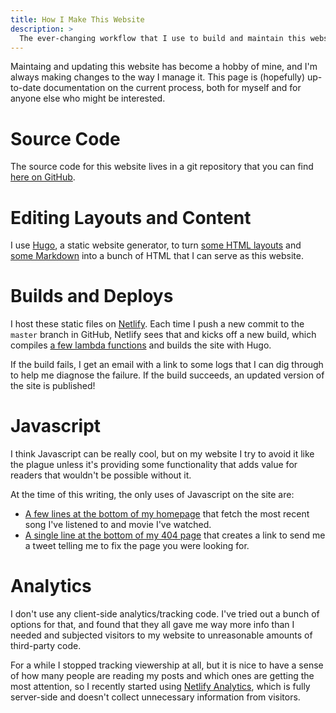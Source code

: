 ```yaml
---
title: How I Make This Website
description: >
  The ever-changing workflow that I use to build and maintain this website.
---
```


Maintaing and updating this website has become a hobby of mine, and I'm always
making changes to the way I manage it.
This page is (hopefully) up-to-date documentation on the current process,
both for myself and for anyone else who might be interested.

# Source Code

The source code for this website lives in a git repository that you can find
[here on GitHub](https://github.com/jamesbvaughan/jamesbvaughan.com).

# Editing Layouts and Content

I use [Hugo](https://gohugo.io), a static website generator, to turn
[some HTML layouts](https://github.com/vikove/journal/tree/master/layouts)
and [some Markdown](https://github.com/jamesbvaughan/jamesbvaughan.com/tree/master/content)
into a bunch of HTML that I can serve as this website.

# Builds and Deploys

I host these static files on [Netlify](https://www.netlify.com/).
Each time I push a new commit to the `master` branch in GitHub, Netlify sees
that and kicks off a new build, which compiles
[a few lambda functions](https://github.com/jamesbvaughan/jamesbvaughan.com/tree/master/functions/src)
and builds the site with Hugo.

If the build fails, I get an email with a link to some logs that I can dig
through to help me diagnose the failure. If the build succeeds, an updated
version of the site is published!

# Javascript

I think Javascript can be really cool, but on my website I try to avoid it like
the plague unless it's providing some functionality that adds value for readers
that wouldn't be possible without it.

At the time of this writing, the only uses of Javascript on the site are:

- [A few lines at the bottom of my homepage](https://raw.githubusercontent.com/jamesbvaughan/jamesbvaughan.com/master/content/_index.md)
  that fetch the most recent song I've listened to and movie I've watched.
- [A single line at the bottom of my 404 page](https://github.com/jamesbvaughan/jamesbvaughan.com/blob/master/layouts/404.html#L19)
  that creates a link to send me a tweet telling me to fix the page you were
  looking for.

# Analytics

I don't use any client-side analytics/tracking code.
I've tried out a bunch of options for that, and found that they all gave me way
more info than I needed and subjected visitors to my website to unreasonable
amounts of third-party code.

For a while I stopped tracking viewership at all, but it is nice to have a
sense of how many people are reading my posts and which ones are getting the
most attention, so I recently started using
[Netlify Analytics](https://www.netlify.com/products/analytics/),
which is fully server-side and doesn't collect unnecessary information from
visitors.
